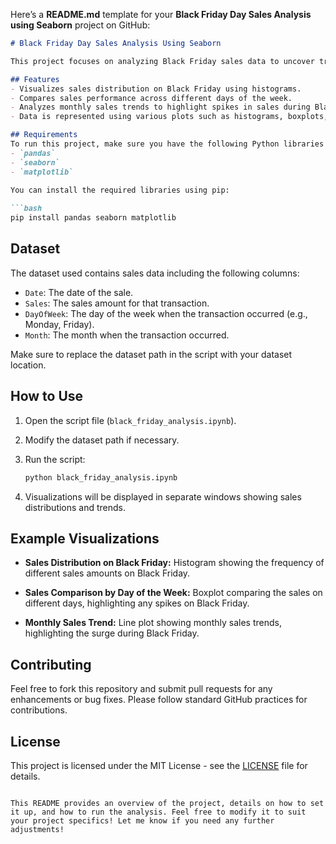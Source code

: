 Here’s a **README.md** template for your **Black Friday Day Sales Analysis using Seaborn** project on GitHub:

```markdown
# Black Friday Day Sales Analysis Using Seaborn

This project focuses on analyzing Black Friday sales data to uncover trends and insights. The analysis uses **Seaborn** to visualize the distribution of sales, compare sales trends across different days of the week, and identify monthly sales patterns. It helps in understanding customer behavior during major retail events like Black Friday.

## Features
- Visualizes sales distribution on Black Friday using histograms.
- Compares sales performance across different days of the week.
- Analyzes monthly sales trends to highlight spikes in sales during Black Friday.
- Data is represented using various plots such as histograms, boxplots, and line plots.

## Requirements
To run this project, make sure you have the following Python libraries installed:
- `pandas`
- `seaborn`
- `matplotlib`
  
You can install the required libraries using pip:

```bash
pip install pandas seaborn matplotlib
```

## Dataset
The dataset used contains sales data including the following columns:
- `Date`: The date of the sale.
- `Sales`: The sales amount for that transaction.
- `DayOfWeek`: The day of the week when the transaction occurred (e.g., Monday, Friday).
- `Month`: The month when the transaction occurred.

Make sure to replace the dataset path in the script with your dataset location.



## How to Use
1. Open the script file (`black_friday_analysis.ipynb`).
2. Modify the dataset path if necessary.
3. Run the script:

   ```bash
   python black_friday_analysis.ipynb
   ```

4. Visualizations will be displayed in separate windows showing sales distributions and trends.

## Example Visualizations
- **Sales Distribution on Black Friday:**
  Histogram showing the frequency of different sales amounts on Black Friday.
  
- **Sales Comparison by Day of the Week:**
  Boxplot comparing the sales on different days, highlighting any spikes on Black Friday.

- **Monthly Sales Trend:**
  Line plot showing monthly sales trends, highlighting the surge during Black Friday.

## Contributing
Feel free to fork this repository and submit pull requests for any enhancements or bug fixes. Please follow standard GitHub practices for contributions.

## License
This project is licensed under the MIT License - see the [LICENSE](LICENSE) file for details.
```

This README provides an overview of the project, details on how to set it up, and how to run the analysis. Feel free to modify it to suit your project specifics! Let me know if you need any further adjustments!
